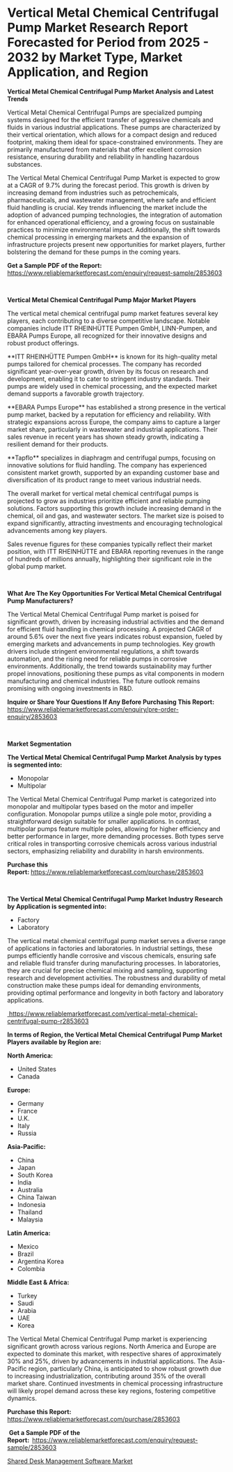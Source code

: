 <p><h1>Vertical Metal Chemical Centrifugal Pump Market Research Report Forecasted for Period from 2025 -  2032 by Market Type, Market Application, and Region</h1></p><p><strong>Vertical Metal Chemical Centrifugal Pump Market Analysis and Latest Trends</strong></p>
<p><p>Vertical Metal Chemical Centrifugal Pumps are specialized pumping systems designed for the efficient transfer of aggressive chemicals and fluids in various industrial applications. These pumps are characterized by their vertical orientation, which allows for a compact design and reduced footprint, making them ideal for space-constrained environments. They are primarily manufactured from materials that offer excellent corrosion resistance, ensuring durability and reliability in handling hazardous substances.</p><p>The Vertical Metal Chemical Centrifugal Pump Market is expected to grow at a CAGR of 9.7% during the forecast period. This growth is driven by increasing demand from industries such as petrochemicals, pharmaceuticals, and wastewater management, where safe and efficient fluid handling is crucial. Key trends influencing the market include the adoption of advanced pumping technologies, the integration of automation for enhanced operational efficiency, and a growing focus on sustainable practices to minimize environmental impact. Additionally, the shift towards chemical processing in emerging markets and the expansion of infrastructure projects present new opportunities for market players, further bolstering the demand for these pumps in the coming years.</p></p>
<p><strong>Get a Sample PDF of the Report:&nbsp;</strong> <a href="https://www.reliablemarketforecast.com/enquiry/request-sample/2853603?utm_campaign=2736&utm_medium=2&utm_source=Github&utm_content=ia&utm_term=12032025&utm_id=vertical-metal-chemical-centrifugal-pump">https://www.reliablemarketforecast.com/enquiry/request-sample/2853603</a></p>
<p>&nbsp;</p>
<p><strong>Vertical Metal Chemical Centrifugal Pump Major Market Players</strong></p>
<p><p>The vertical metal chemical centrifugal pump market features several key players, each contributing to a diverse competitive landscape. Notable companies include ITT RHEINHÜTTE Pumpen GmbH, LINN-Pumpen, and EBARA Pumps Europe, all recognized for their innovative designs and robust product offerings.</p><p>**ITT RHEINHÜTTE Pumpen GmbH** is known for its high-quality metal pumps tailored for chemical processes. The company has recorded significant year-over-year growth, driven by its focus on research and development, enabling it to cater to stringent industry standards. Their pumps are widely used in chemical processing, and the expected market demand supports a favorable growth trajectory.</p><p>**EBARA Pumps Europe** has established a strong presence in the vertical pump market, backed by a reputation for efficiency and reliability. With strategic expansions across Europe, the company aims to capture a larger market share, particularly in wastewater and industrial applications. Their sales revenue in recent years has shown steady growth, indicating a resilient demand for their products.</p><p>**Tapflo** specializes in diaphragm and centrifugal pumps, focusing on innovative solutions for fluid handling. The company has experienced consistent market growth, supported by an expanding customer base and diversification of its product range to meet various industrial needs.</p><p>The overall market for vertical metal chemical centrifugal pumps is projected to grow as industries prioritize efficient and reliable pumping solutions. Factors supporting this growth include increasing demand in the chemical, oil and gas, and wastewater sectors. The market size is poised to expand significantly, attracting investments and encouraging technological advancements among key players.</p><p>Sales revenue figures for these companies typically reflect their market position, with ITT RHEINHÜTTE and EBARA reporting revenues in the range of hundreds of millions annually, highlighting their significant role in the global pump market.</p></p>
<p>&nbsp;</p>
<p><strong>What Are The Key Opportunities For Vertical Metal Chemical Centrifugal Pump Manufacturers?</strong></p>
<p><p>The Vertical Metal Chemical Centrifugal Pump market is poised for significant growth, driven by increasing industrial activities and the demand for efficient fluid handling in chemical processing. A projected CAGR of around 5.6% over the next five years indicates robust expansion, fueled by emerging markets and advancements in pump technologies. Key growth drivers include stringent environmental regulations, a shift towards automation, and the rising need for reliable pumps in corrosive environments. Additionally, the trend towards sustainability may further propel innovations, positioning these pumps as vital components in modern manufacturing and chemical industries. The future outlook remains promising with ongoing investments in R&D.</p></p>
<p><strong>Inquire or Share Your Questions If Any Before Purchasing This Report:</strong> <a href="https://www.reliablemarketforecast.com/enquiry/pre-order-enquiry/2853603?utm_campaign=2736&utm_medium=2&utm_source=Github&utm_content=ia&utm_term=12032025&utm_id=vertical-metal-chemical-centrifugal-pump">https://www.reliablemarketforecast.com/enquiry/pre-order-enquiry/2853603</a></p>
<p>&nbsp;</p>
<p><strong>Market Segmentation</strong></p>
<p><strong>The Vertical Metal Chemical Centrifugal Pump Market Analysis by types is segmented into:</strong></p>
<p><ul><li>Monopolar</li><li>Multipolar</li></ul></p>
<p><p>The Vertical Metal Chemical Centrifugal Pump market is categorized into monopolar and multipolar types based on the motor and impeller configuration. Monopolar pumps utilize a single pole motor, providing a straightforward design suitable for smaller applications. In contrast, multipolar pumps feature multiple poles, allowing for higher efficiency and better performance in larger, more demanding processes. Both types serve critical roles in transporting corrosive chemicals across various industrial sectors, emphasizing reliability and durability in harsh environments.</p></p>
<p><strong>Purchase this Report:&nbsp;</strong><a href="https://www.reliablemarketforecast.com/purchase/2853603?utm_campaign=2736&utm_medium=2&utm_source=Github&utm_content=ia&utm_term=12032025&utm_id=vertical-metal-chemical-centrifugal-pump">https://www.reliablemarketforecast.com/purchase/2853603</a></p>
<p>&nbsp;</p>
<p><strong>The Vertical Metal Chemical Centrifugal Pump Market Industry Research by Application is segmented into:</strong></p>
<p><ul><li>Factory</li><li>Laboratory</li></ul></p>
<p><p>The vertical metal chemical centrifugal pump market serves a diverse range of applications in factories and laboratories. In industrial settings, these pumps efficiently handle corrosive and viscous chemicals, ensuring safe and reliable fluid transfer during manufacturing processes. In laboratories, they are crucial for precise chemical mixing and sampling, supporting research and development activities. The robustness and durability of metal construction make these pumps ideal for demanding environments, providing optimal performance and longevity in both factory and laboratory applications.</p></p>
<p><a href="https://www.reliablemarketforecast.com/vertical-metal-chemical-centrifugal-pump-r2853603?utm_campaign=2736&utm_medium=2&utm_source=Github&utm_content=ia&utm_term=12032025&utm_id=vertical-metal-chemical-centrifugal-pump">&nbsp;https://www.reliablemarketforecast.com/vertical-metal-chemical-centrifugal-pump-r2853603</a></p>
<p><strong>In terms of Region, the Vertical Metal Chemical Centrifugal Pump Market Players available by Region are:</strong></p>
<p>
    <p> <strong> North America: </strong>
        <ul>
            <li>United States</li>
            <li>Canada</li>
        </ul>
        </p> 
    <p> <strong> Europe: </strong>
        <ul>
            <li>Germany</li>
            <li>France</li>
            <li>U.K.</li>
            <li>Italy</li>
            <li>Russia</li>
        </ul>
        </p> 
    <p> <strong> Asia-Pacific: </strong>
        <ul>
            <li>China</li>
            <li>Japan</li>
            <li>South Korea</li>
            <li>India</li>
            <li>Australia</li>
            <li>China Taiwan</li>
            <li>Indonesia</li>
            <li>Thailand</li>
            <li>Malaysia</li>
        </ul>
        </p> 
    <p> <strong> Latin America: </strong>
        <ul>
            <li>Mexico</li>
            <li>Brazil</li>
            <li>Argentina Korea</li>
            <li>Colombia</li>
        </ul>
        </p> 
    <p> <strong> Middle East & Africa: </strong>
        <ul>
            <li>Turkey</li>
            <li>Saudi</li>
            <li>Arabia</li>
            <li>UAE</li>
            <li>Korea</li>
        </ul>
    </p>
    </p>
<p><p>The Vertical Metal Chemical Centrifugal Pump market is experiencing significant growth across various regions. North America and Europe are expected to dominate this market, with respective shares of approximately 30% and 25%, driven by advancements in industrial applications. The Asia-Pacific region, particularly China, is anticipated to show robust growth due to increasing industrialization, contributing around 35% of the overall market share. Continued investments in chemical processing infrastructure will likely propel demand across these key regions, fostering competitive dynamics.</p></p>
<p><strong>Purchase this Report: </strong><a href="https://www.reliablemarketforecast.com/purchase/2853603?utm_campaign=2736&utm_medium=2&utm_source=Github&utm_content=ia&utm_term=12032025&utm_id=vertical-metal-chemical-centrifugal-pump">https://www.reliablemarketforecast.com/purchase/2853603</a></p>
<p>&nbsp;<strong>Get a Sample PDF of the Report:&nbsp;&nbsp;</strong><a href="https://www.reliablemarketforecast.com/enquiry/request-sample/2853603?utm_campaign=2736&utm_medium=2&utm_source=Github&utm_content=ia&utm_term=12032025&utm_id=vertical-metal-chemical-centrifugal-pump">https://www.reliablemarketforecast.com/enquiry/request-sample/2853603</a></p>
<p><strong></strong></p>
<p><p><a href="https://github.com/OlenFleming68/Market-Research-Report-List-1/blob/main/shared-desk-management-software-market.md?utm_campaign=2736&utm_medium=2&utm_source=Github&utm_content=ia&utm_term=12032025&utm_id=vertical-metal-chemical-centrifugal-pump">Shared Desk Management Software Market</a></p></p>